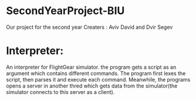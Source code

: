 # SecondYearProject-BIU
Our project for the second year
Creaters : Aviv David and Dvir Segev
# Interpreter:
An interpreter for FlightGear simulator. the program gets a script as an argument which contains different commands.
The program first lexes the script, then parses it and execute each command. Meanwhile, the programs opens a server in another thred which gets data from the simulator(the simulator connects to this server as a client).
